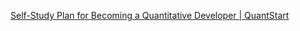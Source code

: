 [Self-Study Plan for Becoming a Quantitative Developer | QuantStart](https://www.quantstart.com/articles/Self-Study-Plan-for-Becoming-a-Quantitative-Developer/)

